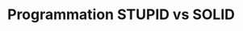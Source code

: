 ---
title: Programmation STUPID vs SOLID
event_name: Bordeaux PHP Meetup (French)
image: solid-versus-stupid.png
alt: solid versus stupid
slide_link: https://fr.slideshare.net/ArnaudLanglade/programmation-stupid-vs-solid
---